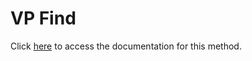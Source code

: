 <!---->
# VP Find

Click [here](https://developer.4d.com/docs/ViewPro/method-list#vp-find) to access the documentation for this method.

